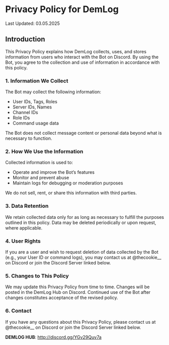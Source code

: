 # Privacy Policy for DemLog
Last Updated: 03.05.2025

## Introduction
This Privacy Policy explains how DemLog collects, uses, and stores information from users who 
interact with the Bot on Discord. By using the Bot, you agree to the collection and use of information in accordance with this policy.

### 1. Information We Collect
The Bot may collect the following information:

 - User IDs, Tags, Roles
 - Server IDs, Names
 - Channel IDs
 - Role IDs
 - Command usage data

The Bot does not collect message content or personal data beyond what is necessary to function.

### 2. How We Use the Information
Collected information is used to:

 - Operate and improve the Bot’s features
 - Monitor and prevent abuse
 - Maintain logs for debugging or moderation purposes

We do not sell, rent, or share this information with third parties.

### 3. Data Retention
We retain collected data only for as long as necessary to fulfill the purposes outlined in this policy.
Data may be deleted periodically or upon request, where applicable.

### 4. User Rights
If you are a user and wish to request deletion of data collected by the Bot (e.g., your User ID or command logs), 
you may contact us at @thecookie__ on Discord or join the Discord Server linked below.

### 5. Changes to This Policy
We may update this Privacy Policy from time to time. Changes will be posted in the DemLog Hub on Discord.
Continued use of the Bot after changes constitutes acceptance of the revised policy.

### 6. Contact
If you have any questions about this Privacy Policy, please contact us at @thecookie__ on Discord or join the Discord Server linked below.

**DEMLOG HUB**:
http://discord.gg/YGv29Quv7a
